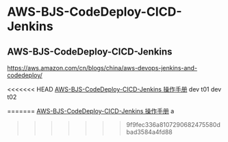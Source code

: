 # AWS-BJS-CodeDeploy-CICD-Jenkins
## AWS-BJS-CodeDeploy-CICD-Jenkins

https://aws.amazon.com/cn/blogs/china/aws-devops-jenkins-and-codedeploy/

<<<<<<< HEAD
[AWS-BJS-CodeDeploy-CICD-Jenkins 操作手册](AWS-BJS-CodeDeploy-CICD-Jenkins.md) 
dev t01 dev t02 

=======
[AWS-BJS-CodeDeploy-CICD-Jenkins 操作手册](AWS-BJS-CodeDeploy-CICD-Jenkins.md) a
>>>>>>> 9f9fec336a8107290682475580dbad3584a4fd88
